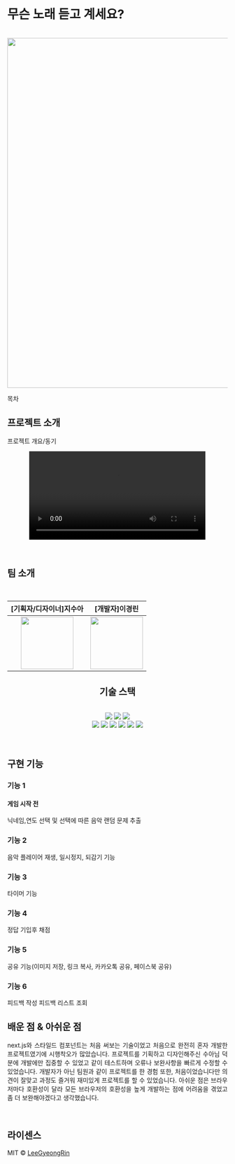 # 무슨 노래 듣고 계세요?

<p align="center">
  <br>
  <img  width=800 src="https://github.com/lgrin-byte/WhatisThisSong/assets/66896175/b388301e-3b95-4500-8ee0-550bef1a73ba">
  <br>
</p> 

목차

## 프로젝트 소개

<p align="justify">
프로젝트 개요/동기
</p>

<p align="center">
  <video width="80%" src="https://user-images.githubusercontent.com/66896175/227681772-cd06e024-ecdd-4581-a0af-da979a975713.mp4">
</p>
<br>

## 팀 소개
<br>
<div align="center">
  
|[기획자/디자이너]지수아|[개발자]이경린|
|:-:|:-:|
|<img width=120 src="">|<img width=120 src="">|



## 기술 스택
<br/>

<div>

 <img src="https://img.shields.io/badge/HTML5-E34F26?style=flat-square&logo=HTML5&logoColor=white">
 <img src="https://img.shields.io/badge/CSS3-1572B6?style=flat-square&logo=CSS3&logoColor=white">
 <img src="https://img.shields.io/badge/Javascript-F7DF1E?style=flat-square&logo=Javascript&logoColor=white">
</div>

 <img src="https://img.shields.io/badge/React-61DAFB?style=flat-square&logo=React&logoColor=white">
 <img src="https://img.shields.io/badge/Next-000000?style=flat-square&logo=nextdotjs&logoColor=white">
 <img src="https://img.shields.io/badge/StyledComponents-DB7093?style=flat-square&logo=StyledComponents&logoColor=white">

 <img src="https://img.shields.io/badge/Redux-764ABC?style=flat-square&logo=redux&logoColor=white">

   <img src="https://img.shields.io/badge/Firebase-FFCA28?style=flat-square&logo=firebase&logoColor=white">
   <img src="https://img.shields.io/badge/Vercel-000000?style=flat-square&logo=vercel&logoColor=white">
</div>

<br/>


<br>

## 구현 기능

### 기능 1
#### 게임 시작 전

닉네임,연도 선택 및 선택에 따른 음악 랜덤 문제 추출 
### 기능 2
음악 플레이어 재생, 일시정지, 되감기 기능
### 기능 3
타이머 기능
### 기능 4
정답 기입후 채점
### 기능 5 
공유 기능(이미지 저장, 링크 복사, 카카오톡 공유, 페이스북 공유)
### 기능 6
피드백 작성
피드백 리스트 조회
<br>

## 배운 점 & 아쉬운 점

<p align="justify">
next.js와 스타일드 컴포넌트는 처음 써보는 기술이었고 처음으로 완전히 혼자 개발한 프로젝트였기에 시행착오가 많았습니다. 프로젝트를 기획하고 디자인해주신 수아님 덕분에 개발에만 집중할 수 있었고 같이 테스트하며 오류나 보완사항을 빠르게 수정할 수 있었습니다. 개발자가 아닌 팀원과 같이 프로젝트를 한 경험 또한, 처음이었습니다만 의견이 잘맞고 과정도 즐거워 재미있게 프로젝트를 할 수 있었습니다.
아쉬운 점은 브라우저마다 호환성이 달라 모든 브라우저의 호환성을 높게 개발하는 점에 어려움을 겪었고 좀 더 보완해야겠다고 생각했습니다. 
</p>

<br>

## 라이센스

MIT &copy; [LeeGyeongRin](mailto:dlrudfls02@gmail.com)

<!-- Stack Icon Refernces -->

[react]: /src/assets/stack/react.png
[next]: /src/assets/stack/nextjs.svg
[redux]: /src/assets/stack/redux.png
[styled]: /src/assets/stack/styled-components.png
[fire]: /src/assets/stack/firebase.svg
[video]: https://user-images.githubusercontent.com/66896175/227681772-cd06e024-ecdd-4581-a0af-da979a975713.mp4



